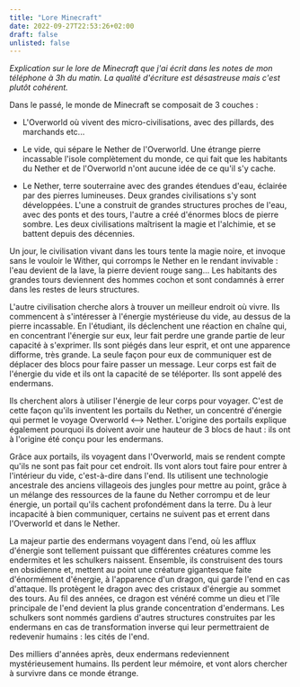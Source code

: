 ```yaml
---
title: "Lore Minecraft"
date: 2022-09-27T22:53:26+02:00
draft: false
unlisted: false
---
```


*Explication sur le lore de Minecraft que j'ai écrit dans les notes de mon téléphone à 3h du matin. La qualité d'écriture est désastreuse mais c'est plutôt cohérent.*

Dans le passé, le monde de Minecraft se composait de 3 couches :

- L'Overworld où vivent des micro-civilisations, avec des pillards, des marchands etc...

- Le vide, qui sépare le Nether de l'Overworld. Une étrange pierre incassable l'isole complètement du monde, ce qui fait que les habitants du Nether et de l'Overworld n'ont aucune idée de ce qu'il s'y cache.

- Le Nether, terre souterraine avec des grandes étendues d'eau, éclairée par des pierres lumineuses. Deux grandes civilisations s'y sont développées.  L'une a construit de grandes structures proches de l'eau, avec des ponts et des tours, l'autre a créé d'énormes blocs de pierre sombre. Les deux civilisations maîtrisent la magie et l'alchimie, et se battent depuis des décennies.

Un jour, le civilisation vivant dans les tours tente la magie noire, et invoque sans le vouloir le Wither, qui corromps le Nether en le rendant invivable : l'eau devient de la lave, la pierre devient rouge sang... Les habitants des grandes tours deviennent des hommes cochon et sont condamnés à errer dans les restes de leurs structures. 

L'autre civilisation cherche alors à trouver un meilleur endroit où vivre. Ils commencent à s'intéresser à l'énergie mystérieuse du vide, au dessus de la pierre incassable. En l'étudiant, ils déclenchent une réaction en chaîne qui, en concentrant l'énergie sur eux, leur fait perdre une grande partie de leur capacité à s'exprimer. Ils sont piégés dans leur esprit, et ont une apparence difforme, très grande. La seule façon pour eux de communiquer est de déplacer des blocs pour faire passer un message. Leur corps est fait de l'énergie du vide et ils ont la capacité de se téléporter. Ils sont appelé des endermans.

Ils cherchent alors à utiliser l'énergie de leur corps pour voyager. C'est de cette façon qu'ils inventent les portails du Nether, un concentré d'énergie qui permet le voyage Overworld <--> Nether. L'origine des portails explique également pourquoi ils doivent avoir une hauteur de 3 blocs de haut : ils ont à l'origine été conçu pour les endermans. 

Grâce aux portails, ils voyagent dans l'Overworld, mais se rendent compte qu'ils ne sont pas fait pour cet endroit. Ils vont alors tout faire pour entrer à l'intérieur du vide, c'est-à-dire dans l'end. Ils utilisent une technologie ancestrale des anciens villageois des jungles pour mettre au point, grâce à un mélange des ressources de la faune du Nether corrompu et de leur énergie, un portail qu'ils cachent profondément dans la terre. Du à leur incapacité à bien communiquer, certains ne suivent pas et errent dans l'Overworld et dans le Nether. 

La majeur partie des endermans voyagent dans l'end, où les afflux d'énergie sont tellement puissant que différentes créatures comme les endermites et les schulkers naissent. Ensemble, ils construisent des tours en obsidienne et, mettent au point une créature gigantesque faite d'énormément d'énergie, à l'apparence d'un dragon, qui garde l'end en cas d'attaque. Ils protègent le dragon avec des cristaux d'énergie au sommet des tours. Au fil des années, ce dragon est vénéré comme un dieu et l'île principale de l'end devient la plus grande concentration d'endermans. Les schulkers sont nommés  gardiens d'autres structures construites par les endermans en cas de transformation inverse qui leur permettraient de redevenir humains : les cités de l'end. 

Des milliers d'années après, deux endermans redeviennent mystérieusement humains. Ils perdent leur mémoire, et vont alors chercher à survivre dans ce monde étrange.


